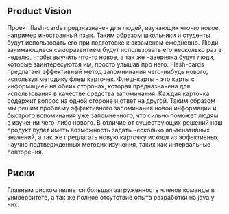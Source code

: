 ## Product Vision

Проект flash-cards предзназначен для людей, изучающих что-то новое, например иностранный язык.
Таким образом школьники и студенты будут использовать его при подготовке к экзаменам ежедневно.
Люди занимающиеся саморазвитием будут использовать его несколько раз в неделю, чтобы выучить что-то новое, а так же наверняка будут люди, которые заинтересуются им, просто улышав про него.
Flash-cards предлагает эффективный метод запомнинания чего-нибудь нового, используя методику флеш карточек.
Флеш-карты - это карты с информацией на обеих сторонах, которая предназначена для использования в качестве средства запоминания. Каждая карточка содержит вопрос на одной стороне и ответ на другой.
Таким образом мы решим проблему эффективного запоминания новой информации и быстрого вспоминания уже запомненного, что сильно поможет людям в изучении чего-либо нового.
В отличие от существующих решений наш продукт будет иметь возможность задать несколько альтенативных значений, а так же предлагать новую карточку исходя из эффективных научно подтвержденных методик изучения, таких как интервальные повторения.

## Риски

Главным риском является большая загруженность членов команды в университете, а так же полное отсутствие опыта разработки на java у них.
